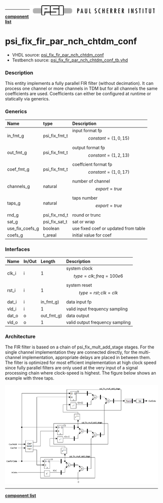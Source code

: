 <img align="right" src="psi_logo.png">

***

[**component list**](../README.md)

# psi_fix_fir_par_nch_chtdm_conf
 - VHDL source: [psi_fix_fir_par_nch_chtdm_conf](../../hdl/psi_fix_fir_par_nch_chtdm_conf.vhd)
 - Testbench source: [psi_fix_fir_par_nch_chtdm_conf_tb.vhd](../../testbench/psi_fix_fir_par_nch_chtdm_conf_tb/psi_fix_fir_par_nch_chtdm_conf_tb.vhd)

### Description

This entity implements a fully parallel FIR filter (without decimation). It can process one channel or more channels in TDM but for all channels the same coefficients are used. Coefficients can either be configured at runtime or statically via generics.

### Generics
| Name            | type          | Description                                  |
|:----------------|:--------------|:---------------------------------------------|
| in_fmt_g        | psi_fix_fmt_t | input format fp $$ constant=(1,0,15) $$      |
| out_fmt_g       | psi_fix_fmt_t | output format fp $$ constant=(1,2,13) $$     |
| coef_fmt_g      | psi_fix_fmt_t | coeffcient format fp $$ constant=(1,0,17) $$ |
| channels_g      | natural       | number of channel $$ export=true $$          |
| taps_g          | natural       | taps number $$ export=true $$                |
| rnd_g           | psi_fix_rnd_t | round or trunc                               |
| sat_g           | psi_fix_sat_t | sat or wrap                                  |
| use_fix_coefs_g | boolean       | use fixed coef or updated from table         |
| coefs_g         | t_areal       | initial value for coef                       |

### Interfaces
| Name   | In/Out   | Length     | Description                             |
|:-------|:---------|:-----------|:----------------------------------------|
| clk_i  | i        | 1          | system clock $$ type=clk; freq=100e6 $$ |
| rst_i  | i        | 1          | system reset $$ type=rst; clk=clk $$    |
| dat_i  | i        | in_fmt_g)  | data input fp                           |
| vld_i  | i        | 1          | valid input frequency sampling          |
| dat_o  | o        | out_fmt_g) | data output                             |
| vld_o  | o        | 1          | valid output frequency sampling         |

### Architecture

The FIR filter is based on a chain of psi_fix_mult_add_stage stages. For the single channel implementation they are connected directly, for the multi-channel implementation, appropriate delays are placed in between them.
The filter is optimized for most efficient implementation at high clock speed since fully parallel filters are only used at the very input of a signal processing chain where clock-speed is highest.
The figure below shows an example with three taps.

<img align="center" src="psi_fix_fir_par_nch_chtdm_conf.png">

---
[**component list**](../README.md)
